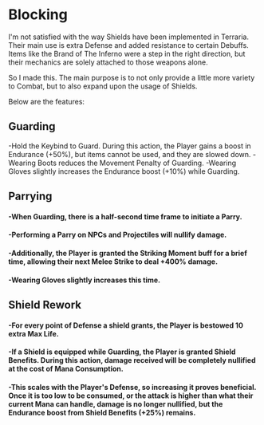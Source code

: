 # Blocking

I'm not satisfied with the way Shields have been implemented in Terraria. Their main use is extra Defense and added resistance to certain Debuffs. Items like the Brand of The Inferno were a step in the right direction, but their mechanics are solely attached to those weapons alone.

So I made this. The main purpose is to not only provide a little more variety to Combat, but to also expand upon the usage of Shields.


Below are the features:

## Guarding

-Hold the Keybind to Guard. During this action, the Player gains a boost in Endurance (+50%), but items cannot be used, and they are slowed down.
-Wearing Boots reduces the Movement Penalty of Guarding.
-Wearing Gloves slightly increases the Endurance boost (+10%) while Guarding.

## Parrying

#### -When Guarding, there is a half-second time frame to initiate a Parry.
#### -Performing a Parry on NPCs and Projectiles will nullify damage.
#### -Additionally, the Player is granted the Striking Moment buff for a brief time, allowing their next Melee Strike to deal +400% damage.
#### -Wearing Gloves slightly increases this time.

## Shield Rework
#### -For every point of Defense a shield grants, the Player is bestowed 10 extra Max Life.
#### -If a Shield is equipped while Guarding, the Player is granted Shield Benefits. During this action, damage received will be completely nullified at the cost of Mana Consumption.
#### -This scales with the Player's Defense, so increasing it proves beneficial. Once it is too low to be consumed, or the attack is higher than what their current Mana can handle, damage is no longer nullified, but the Endurance boost from Shield Benefits (+25%) remains.
